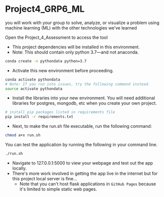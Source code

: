 # Project4_GRP6_ML
you will work with your group to solve, analyze, or visualize a problem using machine learning (ML) with the other technologies we’ve learned

Open the Project_4_Assessment to access the tool

- This project dependencies will be installed in this environment.
- Note: This should contain only python 3.7—and not anaconda.
```bash
conda create -n pythondata python=3.7
```
- Activate this new environment before proceeding.
```bash
conda activate pythondata
# Note: If you run into issues, try the following command instead.
source activate pythondata
```
- Install the libraries into your new environment. You will need additional libraries for postgres, mongodb, etc when you create your own project.
```bash
# install pip packages listed in requirements file
pip install -r requirements.txt
```
- Next, to make the run.sh file executable, run the following command:
```bash
chmod a+x run.sh
```
You can test the application by running the following in your command line.
```bash
./run.sh
```
- Navigate to 127.0.0.1:5000 to view your webpage and test out the app locally.
- There's more work involved in getting the app live in the internet but for this project local server is fine...
    - Note that you can't host flask applications in `GitHub Pages` because it's limited to simple static web pages.
